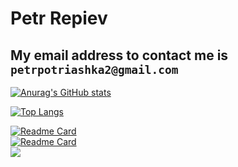 # Petr Repiev
## My email address to contact me is ``` petrpotriashka2@gmail.com ```
[![Anurag's GitHub stats](https://github-readme-stats.vercel.app/api?username=Potriashka&show_icons=true&theme=nightowl&border_radius=10)](https://github.com/anuraghazra/github-readme-stats)

[![Top Langs](https://github-readme-stats.vercel.app/api/top-langs/?username=Potriashka&layout=compact&show_icons=true&theme=nightowl&border_radius=10)](https://github.com/Potriashka/Peter)

[![Readme Card](https://github-readme-stats.vercel.app/api/pin/?username=Potriashka&repo=firemess&theme=nightowl&border_radius=10)](https://github.com/Potriashka/firemess)  
[![Readme Card](https://github-readme-stats.vercel.app/api/pin/?username=Potriashka&repo=AppCatalog&theme=nightowl&border_radius=10)](https://github.com/Potriashka/AppCatalog)
<br>
<img src="https://komarev.com/ghpvc/?username=Potriashka&color=green">
